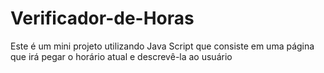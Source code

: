 # Verificador-de-Horas
Este é um mini projeto utilizando Java Script que consiste em uma página que irá pegar o  horário atual e descrevê-la ao usuário

